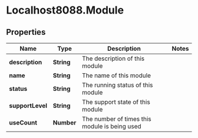 # Localhost8088.Module

## Properties
Name | Type | Description | Notes
------------ | ------------- | ------------- | -------------
**description** | **String** | The description of this module | 
**name** | **String** | The name of this module | 
**status** | **String** | The running status of this module | 
**supportLevel** | **String** | The support state of this module | 
**useCount** | **Number** | The number of times this module is being used | 
